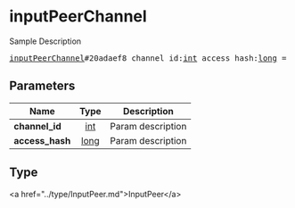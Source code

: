 # inputPeerChannel

Sample Description

<pre>
<a href="../constructor/inputPeerChannel.md">inputPeerChannel</a>#20adaef8 channel_id:<a href="../type/int.md">int</a> access_hash:<a href="../type/long.md">long</a> = <a href="../type/InputPeer.md">InputPeer</a>;
</pre>

## Parameters

| Name | Type | Description |
|------|:----:|-------------|
| **channel_id** | <a href="../type/int.md">int</a> | Param description |
| **access_hash** | <a href="../type/long.md">long</a> | Param description |

## Type

&lt;a href=&#34;../type/InputPeer.md&#34;&gt;InputPeer&lt;/a&gt;
